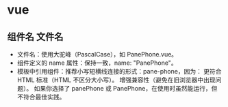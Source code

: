 # vue

## 组件名 文件名

- 文件名：使用大驼峰（PascalCase），如 PanePhone.vue。
- 组件定义的 name 属性：保持一致，name: "PanePhone"。
- 模板中引用组件：推荐小写短横线连接的形式：pane-phone，因为：
更符合 HTML 标准（HTML 不区分大小写）。
增强兼容性（避免在旧浏览器中出现问题）。
如果你选择了 panePhone 或 PanePhone，在使用时虽然能运行，但不符合最佳实践。